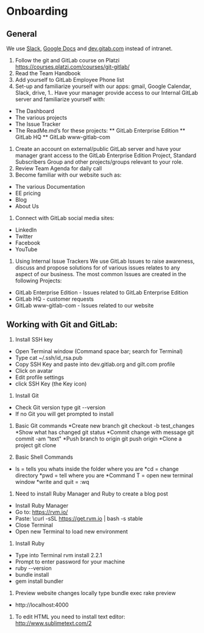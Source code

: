 # Onboarding

## General
We use [Slack](https://slack.com), [Google Docs](https://www.google.com/docs/about/) and [dev.gitab.com](https://dev.gitlab.org) instead of intranet.

1. Follow the git and GitLab course on Platzi https://courses.platzi.com/courses/git-gitlab/ 
1. Read the Team Handbook
1. Add yourself to GitLab Employee Phone list
1. Set-up and familiarize yourself with our apps: gmail, Google Calendar, Slack, drive, 
1.. Have your manager provide access to our Internal GitLab server and familiarize yourself with:
* The Dashboard
* The various projects
* The Issue Tracker
* The ReadMe.md’s for these projects:
** GitLab Enterprise Edition
** GitLab HQ
** GitLab www-gitlab-com
1. Create an account on external/public GitLab server  and have your manager grant access to the GitLab Enterprise Edition Project, Standard Subscribers Group and other projects/groups relevant to your role.
1. Review Team Agenda for daily call
1. Become familiar with our website such as:
* The various Documentation
* EE pricing
* Blog
* About Us
1. Connect with GitLab social media sites:
* LinkedIn
* Twitter
* Facebook
* YouTube
1. Using Internal Issue Trackers
We use GitLab Issues to raise awareness, discuss and propose solutions for of
various issues relates to any aspect of our business. The most common Issues are created in the following Projects:
* GitLab Enterprise Edition - Issues related to GitLab Enterprise Edition
* GitLab HQ - customer requests
* GitLab www-gitlab-com - Issues related to our website

## Working with Git and GitLab:
1. Install SSH key
* Open Terminal window (Command space bar; search for Terminal)
* Type cat ~/.ssh/id_rsa.pub
* Copy SSH Key and paste into dev.gitlab.org and gilt.com profile 
* Click on avatar
* Edit profile settings
* click SSH Key (the Key icon)

1. Install Git 
* Check Git version type  git --version
* If no Git you will get prompted to install

1. Basic Git commands
*Create new branch git checkout -b test_changes
*Show what has changed git status 
*Commit change with message git commit -am “text"
*Push branch to origin git push origin <branch name>
*Clone a project git clone <project URL>

1. Basic Shell Commands
* ls = tells you whats inside the folder where you are
*cd = change directory
*pwd  = tell where you are
*Command T = open new terminal window
*write and quit = :wq

1. Need to install Ruby Manager and Ruby to create a blog post
* Install Ruby Manager
* Go to: https://rvm.io/
* Paste: \curl -sSL https://get.rvm.io | bash -s stable
* Close Terminal
* Open new Terminal to load new environment

1. Install Ruby
* Type into Terminal rvm install 2.2.1
* Prompt to enter password for your machine
* ruby --version
* bundle install
* gem install bundler

1. Preview website changes locally type bundle exec rake preview
* http://localhost:4000

1. To edit HTML you need to install text editor: http://www.sublimetext.com/2